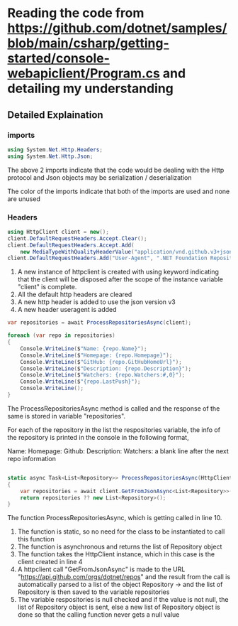 # Reading the code from https://github.com/dotnet/samples/blob/main/csharp/getting-started/console-webapiclient/Program.cs and detailing my understanding

## Detailed Explaination

### imports
```csharp
using System.Net.Http.Headers;
using System.Net.Http.Json;
```

The above 2 imports indicate that the code would be dealing with the Http protocol and Json objects may be serialization / deserialization

The color of the imports indicate that both of the imports are used and none are unused

### Headers
```csharp
using HttpClient client = new();
client.DefaultRequestHeaders.Accept.Clear();
client.DefaultRequestHeaders.Accept.Add(
    new MediaTypeWithQualityHeaderValue("application/vnd.github.v3+json"));
client.DefaultRequestHeaders.Add("User-Agent", ".NET Foundation Repository Reporter");
```
1. A new instance of httpclient is created with using keyword indicating that the client will be disposed after the scope of the instance variable "client" is complete.
2. All the default http headers are cleared
3. A new http header is added to use the json version v3
4. A new header useragent is added 

``` csharp
var repositories = await ProcessRepositoriesAsync(client);

foreach (var repo in repositories)
{
    Console.WriteLine($"Name: {repo.Name}");
    Console.WriteLine($"Homepage: {repo.Homepage}");
    Console.WriteLine($"GitHub: {repo.GitHubHomeUrl}");
    Console.WriteLine($"Description: {repo.Description}");
    Console.WriteLine($"Watchers: {repo.Watchers:#,0}");
    Console.WriteLine($"{repo.LastPush}");
    Console.WriteLine();
}
```
The ProcessRepositoriesAsync method is called and the response of the same is stored in variable "repositories".

For each of the repository in the list the respositories variable, the info of the repository is printed in the console in the following format,

Name: <name of the repo>
Homepage: <home page>
Github: <github home url>
Description: <description of the repo>
Watchers: <watchers list> 
<The timestamp of the last push of the repo>
a blank line after the next repo information


``` csharp

static async Task<List<Repository>> ProcessRepositoriesAsync(HttpClient client)
{
    var repositories = await client.GetFromJsonAsync<List<Repository>>("https://api.github.com/orgs/dotnet/repos");
    return repositories ?? new List<Repository>();
}
```
The function ProcessRepositoriesAsync, which is getting called in line 10.
1. The function is static, so no need for the class to be instantiated to call this function
2. The function is asynchronous and returns the list of Repository object
3. The function takes the HttpClient instance, which in this case is the client created in line 4
4. A httpclient call "GetFromJsonAsync" is made to the URL "https://api.github.com/orgs/dotnet/repos" and the result from the call is automatically parsed to a list of the object Repository -> and the list of Repository is then saved to the variable repositories
5. The variable respositories is null checked and if the value is not null, the list of Repository object is sent, else a new list of Repository object is done so that the calling function never gets a null value